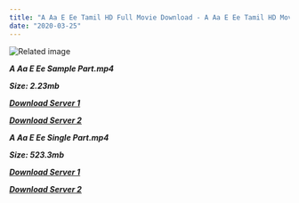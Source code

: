 ```yaml
---
title: "A Aa E Ee Tamil HD Full Movie Download - A Aa E Ee Tamil HD Movie Download"
date: "2020-03-25"
---
```


![Related image](https://www.starmusiq.fun/movieimages/Tamil/A/A-Aa-E-Ee_B.jpg)

**_A Aa E Ee Sample Part.mp4_**

**_Size: 2.23mb_**

**_[Download Server 1](http://du.wetransfer.vip/files/Tamil{8713b6b5f6e59cdcf244c33a3a7a492372c7347c9d869ddefa7d70dd3612d3d9}20Movies/Tamil{8713b6b5f6e59cdcf244c33a3a7a492372c7347c9d869ddefa7d70dd3612d3d9}20Recent{8713b6b5f6e59cdcf244c33a3a7a492372c7347c9d869ddefa7d70dd3612d3d9}20Movies/A{8713b6b5f6e59cdcf244c33a3a7a492372c7347c9d869ddefa7d70dd3612d3d9}20Aa{8713b6b5f6e59cdcf244c33a3a7a492372c7347c9d869ddefa7d70dd3612d3d9}20E{8713b6b5f6e59cdcf244c33a3a7a492372c7347c9d869ddefa7d70dd3612d3d9}20Ee{8713b6b5f6e59cdcf244c33a3a7a492372c7347c9d869ddefa7d70dd3612d3d9}20(2009)/A{8713b6b5f6e59cdcf244c33a3a7a492372c7347c9d869ddefa7d70dd3612d3d9}20Aa{8713b6b5f6e59cdcf244c33a3a7a492372c7347c9d869ddefa7d70dd3612d3d9}20E{8713b6b5f6e59cdcf244c33a3a7a492372c7347c9d869ddefa7d70dd3612d3d9}20Ee{8713b6b5f6e59cdcf244c33a3a7a492372c7347c9d869ddefa7d70dd3612d3d9}20HDRip/A{8713b6b5f6e59cdcf244c33a3a7a492372c7347c9d869ddefa7d70dd3612d3d9}20Aa{8713b6b5f6e59cdcf244c33a3a7a492372c7347c9d869ddefa7d70dd3612d3d9}20E{8713b6b5f6e59cdcf244c33a3a7a492372c7347c9d869ddefa7d70dd3612d3d9}20Ee{8713b6b5f6e59cdcf244c33a3a7a492372c7347c9d869ddefa7d70dd3612d3d9}20(2009){8713b6b5f6e59cdcf244c33a3a7a492372c7347c9d869ddefa7d70dd3612d3d9}20Sample{8713b6b5f6e59cdcf244c33a3a7a492372c7347c9d869ddefa7d70dd3612d3d9}20(640x360).mp4)_**

**_[Download Server 2](http://du.wetransfer.vip/files/Tamil{8713b6b5f6e59cdcf244c33a3a7a492372c7347c9d869ddefa7d70dd3612d3d9}20Movies/Tamil{8713b6b5f6e59cdcf244c33a3a7a492372c7347c9d869ddefa7d70dd3612d3d9}20Recent{8713b6b5f6e59cdcf244c33a3a7a492372c7347c9d869ddefa7d70dd3612d3d9}20Movies/A{8713b6b5f6e59cdcf244c33a3a7a492372c7347c9d869ddefa7d70dd3612d3d9}20Aa{8713b6b5f6e59cdcf244c33a3a7a492372c7347c9d869ddefa7d70dd3612d3d9}20E{8713b6b5f6e59cdcf244c33a3a7a492372c7347c9d869ddefa7d70dd3612d3d9}20Ee{8713b6b5f6e59cdcf244c33a3a7a492372c7347c9d869ddefa7d70dd3612d3d9}20(2009)/A{8713b6b5f6e59cdcf244c33a3a7a492372c7347c9d869ddefa7d70dd3612d3d9}20Aa{8713b6b5f6e59cdcf244c33a3a7a492372c7347c9d869ddefa7d70dd3612d3d9}20E{8713b6b5f6e59cdcf244c33a3a7a492372c7347c9d869ddefa7d70dd3612d3d9}20Ee{8713b6b5f6e59cdcf244c33a3a7a492372c7347c9d869ddefa7d70dd3612d3d9}20HDRip/A{8713b6b5f6e59cdcf244c33a3a7a492372c7347c9d869ddefa7d70dd3612d3d9}20Aa{8713b6b5f6e59cdcf244c33a3a7a492372c7347c9d869ddefa7d70dd3612d3d9}20E{8713b6b5f6e59cdcf244c33a3a7a492372c7347c9d869ddefa7d70dd3612d3d9}20Ee{8713b6b5f6e59cdcf244c33a3a7a492372c7347c9d869ddefa7d70dd3612d3d9}20(2009){8713b6b5f6e59cdcf244c33a3a7a492372c7347c9d869ddefa7d70dd3612d3d9}20Sample{8713b6b5f6e59cdcf244c33a3a7a492372c7347c9d869ddefa7d70dd3612d3d9}20(640x360).mp4)_**

**_A Aa E Ee Single Part.mp4_**

**_Size: 523.3mb_**

**_[Download Server 1](http://du.wetransfer.vip/files/Tamil{8713b6b5f6e59cdcf244c33a3a7a492372c7347c9d869ddefa7d70dd3612d3d9}20Movies/Tamil{8713b6b5f6e59cdcf244c33a3a7a492372c7347c9d869ddefa7d70dd3612d3d9}20Recent{8713b6b5f6e59cdcf244c33a3a7a492372c7347c9d869ddefa7d70dd3612d3d9}20Movies/A{8713b6b5f6e59cdcf244c33a3a7a492372c7347c9d869ddefa7d70dd3612d3d9}20Aa{8713b6b5f6e59cdcf244c33a3a7a492372c7347c9d869ddefa7d70dd3612d3d9}20E{8713b6b5f6e59cdcf244c33a3a7a492372c7347c9d869ddefa7d70dd3612d3d9}20Ee{8713b6b5f6e59cdcf244c33a3a7a492372c7347c9d869ddefa7d70dd3612d3d9}20(2009)/A{8713b6b5f6e59cdcf244c33a3a7a492372c7347c9d869ddefa7d70dd3612d3d9}20Aa{8713b6b5f6e59cdcf244c33a3a7a492372c7347c9d869ddefa7d70dd3612d3d9}20E{8713b6b5f6e59cdcf244c33a3a7a492372c7347c9d869ddefa7d70dd3612d3d9}20Ee{8713b6b5f6e59cdcf244c33a3a7a492372c7347c9d869ddefa7d70dd3612d3d9}20HDRip/A{8713b6b5f6e59cdcf244c33a3a7a492372c7347c9d869ddefa7d70dd3612d3d9}20Aa{8713b6b5f6e59cdcf244c33a3a7a492372c7347c9d869ddefa7d70dd3612d3d9}20E{8713b6b5f6e59cdcf244c33a3a7a492372c7347c9d869ddefa7d70dd3612d3d9}20Ee{8713b6b5f6e59cdcf244c33a3a7a492372c7347c9d869ddefa7d70dd3612d3d9}20(2009){8713b6b5f6e59cdcf244c33a3a7a492372c7347c9d869ddefa7d70dd3612d3d9}20Single{8713b6b5f6e59cdcf244c33a3a7a492372c7347c9d869ddefa7d70dd3612d3d9}20Part{8713b6b5f6e59cdcf244c33a3a7a492372c7347c9d869ddefa7d70dd3612d3d9}20(640x360).mp4)_**

**_[Download Server 2](http://du.wetransfer.vip/files/Tamil{8713b6b5f6e59cdcf244c33a3a7a492372c7347c9d869ddefa7d70dd3612d3d9}20Movies/Tamil{8713b6b5f6e59cdcf244c33a3a7a492372c7347c9d869ddefa7d70dd3612d3d9}20Recent{8713b6b5f6e59cdcf244c33a3a7a492372c7347c9d869ddefa7d70dd3612d3d9}20Movies/A{8713b6b5f6e59cdcf244c33a3a7a492372c7347c9d869ddefa7d70dd3612d3d9}20Aa{8713b6b5f6e59cdcf244c33a3a7a492372c7347c9d869ddefa7d70dd3612d3d9}20E{8713b6b5f6e59cdcf244c33a3a7a492372c7347c9d869ddefa7d70dd3612d3d9}20Ee{8713b6b5f6e59cdcf244c33a3a7a492372c7347c9d869ddefa7d70dd3612d3d9}20(2009)/A{8713b6b5f6e59cdcf244c33a3a7a492372c7347c9d869ddefa7d70dd3612d3d9}20Aa{8713b6b5f6e59cdcf244c33a3a7a492372c7347c9d869ddefa7d70dd3612d3d9}20E{8713b6b5f6e59cdcf244c33a3a7a492372c7347c9d869ddefa7d70dd3612d3d9}20Ee{8713b6b5f6e59cdcf244c33a3a7a492372c7347c9d869ddefa7d70dd3612d3d9}20HDRip/A{8713b6b5f6e59cdcf244c33a3a7a492372c7347c9d869ddefa7d70dd3612d3d9}20Aa{8713b6b5f6e59cdcf244c33a3a7a492372c7347c9d869ddefa7d70dd3612d3d9}20E{8713b6b5f6e59cdcf244c33a3a7a492372c7347c9d869ddefa7d70dd3612d3d9}20Ee{8713b6b5f6e59cdcf244c33a3a7a492372c7347c9d869ddefa7d70dd3612d3d9}20(2009){8713b6b5f6e59cdcf244c33a3a7a492372c7347c9d869ddefa7d70dd3612d3d9}20Single{8713b6b5f6e59cdcf244c33a3a7a492372c7347c9d869ddefa7d70dd3612d3d9}20Part{8713b6b5f6e59cdcf244c33a3a7a492372c7347c9d869ddefa7d70dd3612d3d9}20(640x360).mp4)_**

